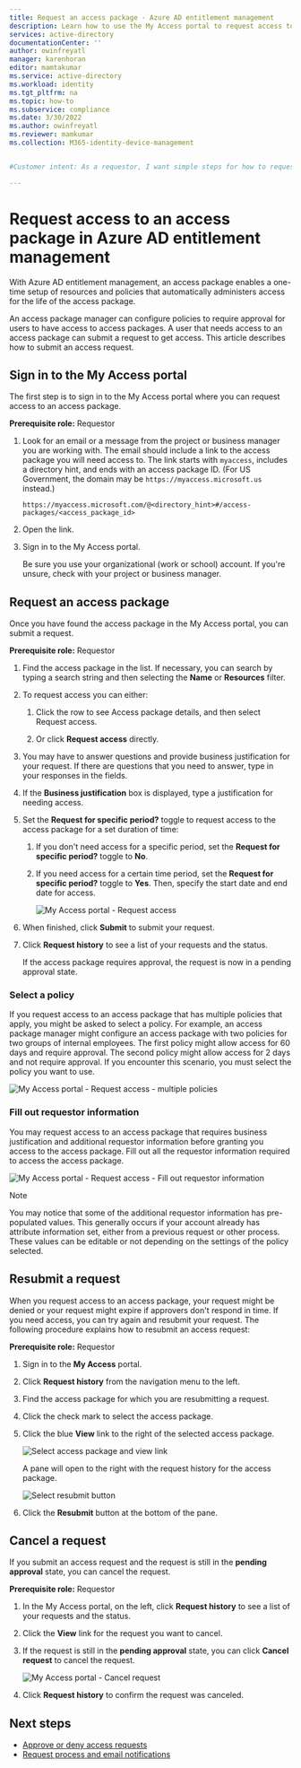 ```yaml
---
title: Request an access package - Azure AD entitlement management
description: Learn how to use the My Access portal to request access to an access package in Azure Active Directory entitlement management.
services: active-directory
documentationCenter: ''
author: owinfreyatl
manager: karenhoran
editor: mamtakumar
ms.service: active-directory
ms.workload: identity
ms.tgt_pltfrm: na
ms.topic: how-to
ms.subservice: compliance
ms.date: 3/30/2022
ms.author: owinfreyatl
ms.reviewer: mamkumar
ms.collection: M365-identity-device-management


#Customer intent: As a requestor, I want simple steps for how to request resources I need so that I can start using the resources to perform my job.

---
```

# Request access to an access package in Azure AD entitlement management

With Azure AD entitlement management, an access package enables a one-time setup of resources and policies that automatically administers access for the life of the access package. 

An access package manager can configure policies to require approval for users to have access to access packages. A user that needs access to an access package can submit a request to get access. This article describes how to submit an access request.

## Sign in to the My Access portal

The first step is to sign in to the My Access portal where you can request access to an access package.

**Prerequisite role:** Requestor

1. Look for an email or a message from the project or business manager you are working with. The email should include a link to the access package you will need access to. The link starts with `myaccess`, includes a directory hint, and ends with an access package ID.  (For US Government, the domain may be `https://myaccess.microsoft.us` instead.)
 
    `https://myaccess.microsoft.com/@<directory_hint>#/access-packages/<access_package_id>`

1. Open the link.

1. Sign in to the My Access portal.

    Be sure you use your organizational (work or school) account. If you're unsure, check with your project or business manager.

## Request an access package

Once you have found the access package in the My Access portal, you can submit a request.

**Prerequisite role:** Requestor

1. Find the access package in the list.  If necessary, you can search by typing a search string and then selecting the **Name** or **Resources** filter.
 
1. To request access you can either:

    1. Click the row to see Access package details, and then select Request access.

    1. Or click **Request access** directly.

1. You may have to answer questions and provide business justification for your request. If there are questions that you need to answer, type in your responses in the fields.

1. If the **Business justification** box is displayed, type a justification for needing access.

1. Set the **Request for specific period?** toggle to request access to the access package for a set duration of time:

    1. If you don't need access for a specific period, set the **Request for specific period?** toggle to **No**.

    1. If you need access for a certain time period, set the **Request for specific period?** toggle to **Yes**. Then, specify the start date and end date for access.

        ![My Access portal - Request access](./media/entitlement-management-shared/my-access-request-access.png)

1. When finished, click **Submit** to submit your request.

1. Click **Request history** to see a list of your requests and the status.

    If the access package requires approval, the request is now in a pending approval state.

### Select a policy

If you request access to an access package that has multiple policies that apply, you might be asked to select a policy. For example, an access package manager might configure an access package with two policies for two groups of internal employees. The first policy might allow access for 60 days and require approval. The second policy might allow access for 2 days and not require approval. If you encounter this scenario, you must select the policy you want to use.

![My Access portal - Request access - multiple policies](./media/entitlement-management-request-access/my-access-multiple-policies.png)

### Fill out requestor information

You may request access to an access package that requires business justification and additional requestor information before granting you access to the access package. Fill out all the requestor information required to access the access package.

![My Access portal - Request access - Fill out requestor information](./media/entitlement-management-request-access/my-access-requestor-information.png)

> [!NOTE]
> You may notice that some of the additional requestor information has pre-populated values. This generally occurs if your account already has attribute information set, either from a previous request or other process. These values can be editable or not depending on the settings of the policy selected.

## Resubmit a request

When you request access to an access package, your request might be denied or your request might expire if approvers don't respond in time. If you need access, you can try again and resubmit your request. The following procedure explains how to resubmit an access request:

**Prerequisite role:** Requestor

1. Sign in to the **My Access** portal.

1. Click **Request history** from the navigation menu to the left.

1. Find the access package for which you are resubmitting a request.

1. Click the check mark to select the access package.

1. Click the blue **View** link to the right of the selected access package.
    
    ![Select access package and view link](./media/entitlement-management-request-access/resubmit-request-select-request-and-view.png)

    A pane will open to the right with the request history for the access package.
    
    ![Select resubmit button](./media/entitlement-management-request-access/resubmit-request-select-resubmit.png)

1. Click the **Resubmit** button at the bottom of the pane.

## Cancel a request

If you submit an access request and the request is still in the **pending approval** state, you can cancel the request.

**Prerequisite role:** Requestor

1. In the My Access portal, on the left, click **Request history** to see a list of your requests and the status.

1. Click the **View** link for the request you want to cancel.

1. If the request is still in the **pending approval** state, you can click **Cancel request** to cancel the request.

    ![My Access portal - Cancel request](./media/entitlement-management-request-access/my-access-cancel-request.png)

1. Click **Request history** to confirm the request was canceled.

## Next steps

- [Approve or deny access requests](entitlement-management-request-approve.md)
- [Request process and email notifications](entitlement-management-process.md)